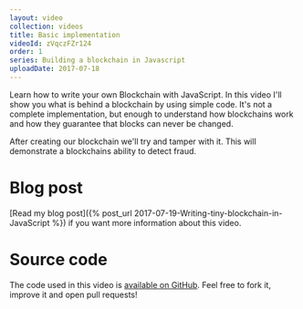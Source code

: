 ```yaml
---
layout: video
collection: videos
title: Basic implementation
videoId: zVqczFZr124
order: 1
series: Building a blockchain in Javascript
uploadDate: 2017-07-18
---
```


Learn how to write your own Blockchain with JavaScript. In this video I'll show you what is behind a blockchain by using simple code. It's not a complete implementation, but enough to understand how blockchains work and how they guarantee that blocks can never be changed.

After creating our blockchain we'll try and tamper with it. This will demonstrate a blockchains ability to detect fraud.

# Blog post

[Read my blog post]({% post_url 2017-07-19-Writing-tiny-blockchain-in-JavaScript %}) if you want more information about this video.

# Source code

The code used in this video is [available on GitHub](https://github.com/SavjeeTutorials/SavjeeCoin). Feel free to fork it, improve it and open pull requests!